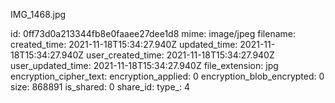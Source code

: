 IMG_1468.jpg

id: 0ff73d0a213344fb8e0faaee27dee1d8
mime: image/jpeg
filename: 
created_time: 2021-11-18T15:34:27.940Z
updated_time: 2021-11-18T15:34:27.940Z
user_created_time: 2021-11-18T15:34:27.940Z
user_updated_time: 2021-11-18T15:34:27.940Z
file_extension: jpg
encryption_cipher_text: 
encryption_applied: 0
encryption_blob_encrypted: 0
size: 868891
is_shared: 0
share_id: 
type_: 4